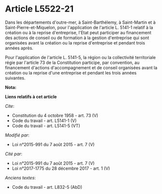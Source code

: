 # Article L5522-21

Dans les départements d'outre-mer, à Saint-Barthélemy, à Saint-Martin et à Saint-Pierre-et-Miquelon, pour l'application de
l'article L. 5141-1 relatif à la création ou à la reprise d'entreprise, l'Etat peut participer au financement des actions de
conseil ou de formation à la gestion d'entreprise qui sont organisées avant la création ou la reprise d'entreprise et pendant
trois années après. 

Pour l'application de l'article L. 5141-5, la région ou la collectivité territoriale régie par l'article 73 de la
Constitution participe, par convention, au financement d'actions d'accompagnement et de conseil organisées avant la création
ou la reprise d'une entreprise et pendant les trois années suivantes.

**Nota:**



**Liens relatifs à cet article**

_Cite_:

  - Constitution du 4 octobre 1958 - art. 73 (V)
  - Code du travail - art. L5141-1 (V)
  - Code du travail - art. L5141-5 (VT)

_Modifié par_:

  - Loi n°2015-991 du 7 août 2015 - art. 7 (V)

_Cité par_:

  - Loi n°2015-991 du 7 août 2015 - art. 7 (V)
  - Loi n°2017-1775 du 28 décembre 2017 - art. 1 (V)

_Anciens textes_:

  - Code du travail - art. L832-5 (AbD)
